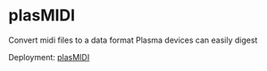 # plasMIDI
Convert midi files to a data format Plasma devices can easily digest

Deployment:
[plasMIDI](https://www.plasmidi.com/)
